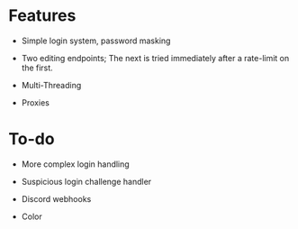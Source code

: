 
# Features
 
 - Simple login system, password masking
 
 - Two editing endpoints; The next is tried immediately after a rate-limit on the first.

 - Multi-Threading
 
 - Proxies

# To-do
 
 - More complex login handling
 
 - Suspicious login challenge handler

 - Discord webhooks

  - Color
 
 
 
 


